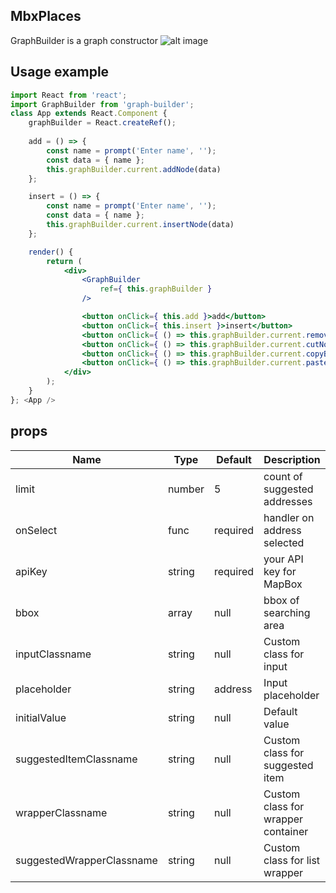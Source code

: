 ## MbxPlaces

GraphBuilder is a graph constructor 
![alt image](http://imgs-info.ru/2019/09/24/SNIMOK-EKRANA-2019-09-23-V-23.34.37.png)
## Usage example

```jsx
import React from 'react';
import GraphBuilder from 'graph-builder';
class App extends React.Component {
    graphBuilder = React.createRef();
    
    add = () => {
        const name = prompt('Enter name', '');
        const data = { name };
        this.graphBuilder.current.addNode(data)
    };

    insert = () => {
        const name = prompt('Enter name', '');
        const data = { name };
        this.graphBuilder.current.insertNode(data)
    };

    render() {
        return (
            <div>
                <GraphBuilder
                    ref={ this.graphBuilder }
                />

                <button onClick={ this.add }>add</button>
                <button onClick={ this.insert }>insert</button>
                <button onClick={ () => this.graphBuilder.current.removeNode() }>remove</button>
                <button onClick={ () => this.graphBuilder.current.cutNode() }>cut</button>
                <button onClick={ () => this.graphBuilder.current.copyBranch() }>Copy branch</button>
                <button onClick={ () => this.graphBuilder.current.pasteBranch() }>Paste branch</button>
            </div>
        );
    }
}; <App />
```

## props

| Name                      | Type    | Default  | Description                        |
| ------------------------- | ------- | -------- | ---------------------------------- |
| limit                     | number  | 5        | count of suggested addresses       |
| onSelect                  | func    | required | handler on address selected        |
| apiKey                    | string  | required | your API key for MapBox            |
| bbox                      | array   | null     | bbox of searching area             |
| inputClassname            | string  | null     | Custom class for input             |
| placeholder               | string  | address  | Input placeholder                  |
| initialValue              | string  | null     | Default value                      |
| suggestedItemClassname    | string  | null     | Custom class for suggested item    |
| wrapperClassname          | string  | null     | Custom class for wrapper container |
| suggestedWrapperClassname | string  | null     | Custom class for list wrapper      |
